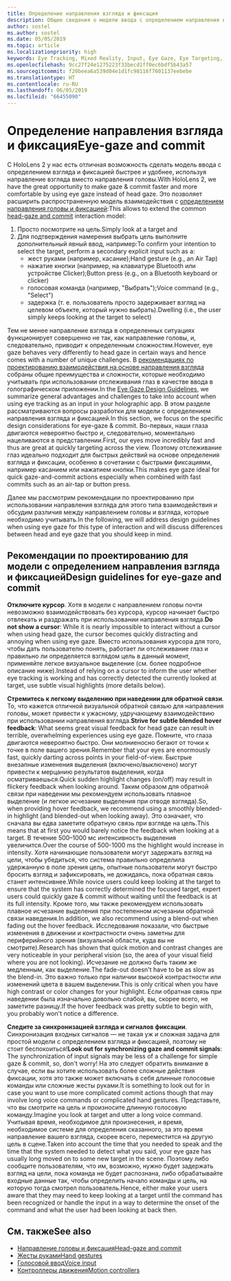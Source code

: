 ```yaml
---
title: Определение направления взгляда и фиксация
description: Общие сведения о модели ввода с определением направления взгляда и фиксацией
author: sostel
ms.author: sostel
ms.date: 05/05/2019
ms.topic: article
ms.localizationpriority: high
keywords: Eye Tracking, Mixed Reality, Input, Eye Gaze, Eye Targeting, HoloLens 2, Eye-based Selection
ms.openlocfilehash: 9cc27f24e1275223f33becd1ff0ec6bdf5b43a57
ms.sourcegitcommit: f20beea6a539d04e1d1fc98116f7601137eebebe
ms.translationtype: HT
ms.contentlocale: ru-RU
ms.lasthandoff: 06/05/2019
ms.locfileid: "66455090"
---
```

# <a name="eye-gaze-and-commit"></a><span data-ttu-id="715fb-104">Определение направления взгляда и фиксация</span><span class="sxs-lookup"><span data-stu-id="715fb-104">Eye-gaze and commit</span></span>
<span data-ttu-id="715fb-105">С HoloLens 2 у нас есть отличная возможность сделать модель ввода с определением взгляда и фиксацией быстрее и удобнее, используя направление взгляда вместо направления головы.</span><span class="sxs-lookup"><span data-stu-id="715fb-105">With HoloLens 2, we have the great opportunity to make gaze & commit faster and more comfortable by using eye gaze instead of head gaze.</span></span> <span data-ttu-id="715fb-106">Это позволяет расширить распространенную модель взаимодействия с [определением направления головы и фиксацией](gaze-and-commit.md):</span><span class="sxs-lookup"><span data-stu-id="715fb-106">This allows to extend the common [head-gaze and commit](gaze-and-commit.md) interaction model:</span></span> 
1. <span data-ttu-id="715fb-107">Просто посмотрите на цель.</span><span class="sxs-lookup"><span data-stu-id="715fb-107">Simply look at a target and</span></span> 
2. <span data-ttu-id="715fb-108">Для подтверждения намерения выбрать цель выполните дополнительный явный ввод, например:</span><span class="sxs-lookup"><span data-stu-id="715fb-108">To confirm your intention to select the target, perform a secondary explicit input such as a:</span></span>  
   - <span data-ttu-id="715fb-109">жест руками (например, касание);</span><span class="sxs-lookup"><span data-stu-id="715fb-109">Hand gesture (e.g., an Air Tap)</span></span>
   - <span data-ttu-id="715fb-110">нажатие кнопки (например, на клавиатуре Bluetooth или устройстве Clicker);</span><span class="sxs-lookup"><span data-stu-id="715fb-110">Button press (e.g., on a Bluetooth keyboard or clicker)</span></span>
   - <span data-ttu-id="715fb-111">голосовая команда (например, "Выбрать");</span><span class="sxs-lookup"><span data-stu-id="715fb-111">Voice command (e.g., "Select")</span></span>
   - <span data-ttu-id="715fb-112">задержка (т. е. пользователь просто задерживает взгляд на целевом объекте, который нужно выбрать).</span><span class="sxs-lookup"><span data-stu-id="715fb-112">Dwelling (i.e., the user simply keeps looking at the target to select)</span></span>

<span data-ttu-id="715fb-113">Тем не менее направление взгляда в определенных ситуациях функционирует совершенно не так, как направление головы, и, следовательно, приводит к определенным сложностям.</span><span class="sxs-lookup"><span data-stu-id="715fb-113">However, eye gaze behaves very differently to head gaze in certain ways and hence comes with a number of unique challenges.</span></span> <span data-ttu-id="715fb-114">В [рекомендациях по проектированию взаимодействия на основе направления взгляда](eye-tracking.md) собраны общие преимущества и сложности, которые необходимо учитывать при использовании отслеживания глаз в качестве ввода в голографическом приложении.</span><span class="sxs-lookup"><span data-stu-id="715fb-114">In the [Eye Gaze Design Guidelines](eye-tracking.md), we summarize general advantages and challenges to take into account when using eye tracking as an input in your holographic app.</span></span> <span data-ttu-id="715fb-115">В этом разделе рассматриваются вопросы разработки для модели с определением направления взгляда и фиксацией.</span><span class="sxs-lookup"><span data-stu-id="715fb-115">In this section, we focus on the specific design considerations for eye-gaze & commit.</span></span>
<span data-ttu-id="715fb-116">Во-первых, наши глаза двигаются невероятно быстро и, следовательно, моментально нацеливаются в представлении.</span><span class="sxs-lookup"><span data-stu-id="715fb-116">First, our eyes move incredibly fast and thus are great at quickly targeting across the view.</span></span> <span data-ttu-id="715fb-117">Поэтому отслеживание глаз идеально подходит для быстрых действий на основе определения взгляда и фиксации, особенно в сочетании с быстрыми фиксациями, например касанием или нажатием кнопки.</span><span class="sxs-lookup"><span data-stu-id="715fb-117">This makes eye gaze ideal for quick gaze-and-commit actions especially when combined with fast commits such as an air-tap or button press.</span></span>
   
<span data-ttu-id="715fb-118">Далее мы рассмотрим рекомендации по проектированию при использовании направления взгляда для этого типа взаимодействия и обсудим различия между направлением головы и взгляда, которые необходимо учитывать.</span><span class="sxs-lookup"><span data-stu-id="715fb-118">In the following, we will address design guidelines when using eye gaze for this type of interaction and will discuss differences between head and eye gaze that you should keep in mind.</span></span>

## <a name="design-guidelines-for-eye-gaze-and-commit"></a><span data-ttu-id="715fb-119">Рекомендации по проектированию для модели с определением направления взгляда и фиксацией</span><span class="sxs-lookup"><span data-stu-id="715fb-119">Design guidelines for eye-gaze and commit</span></span>

<span data-ttu-id="715fb-120">**Отключите курсор**. Хотя в модели с направлением головы почти невозможно взаимодействовать без курсора, курсор начинает быстро отвлекать и раздражать при использовании направления взгляда.</span><span class="sxs-lookup"><span data-stu-id="715fb-120">**Do not show a cursor**: While it is nearly impossible to interact without a cursor when using head gaze, the cursor becomes quickly distracting and annoying when using eye gaze.</span></span> <span data-ttu-id="715fb-121">Вместо использования курсора для того, чтобы дать пользователю понять, работает ли отслеживание глаз и правильно ли определяется взглядом цель в данный момент, применяйте легкое визуальное выделение (см. более подробное описание ниже).</span><span class="sxs-lookup"><span data-stu-id="715fb-121">Instead of relying on a cursor to inform the user whether eye tracking is working and has correctly detected the currently looked at target, use subtle visual highlights (more details below).</span></span>

<span data-ttu-id="715fb-122">**Стремитесь к легкому выделению при наведении для обратной связи**. То, что кажется отличной визуальной обратной связью для направления головы, может привести к ужасному, удручающему взаимодействию при использовании направления взгляда.</span><span class="sxs-lookup"><span data-stu-id="715fb-122">**Strive for subtle blended hover feedback**: What seems great visual feedback for head gaze can result in terrible, overwhelming experiences using eye gaze.</span></span> <span data-ttu-id="715fb-123">Помните, что глаза двигаются невероятно быстро. Они молниеносно бегают от точки к точке в поле вашего зрения.</span><span class="sxs-lookup"><span data-stu-id="715fb-123">Remember that your eyes are enormously fast, quickly darting across points in your field-of-view.</span></span> <span data-ttu-id="715fb-124">Быстрые внезапные изменения выделения (включено/выключено) могут привести к мерцанию результатов выделения, когда осматриваешься.</span><span class="sxs-lookup"><span data-stu-id="715fb-124">Quick sudden highlight changes (on/off) may result in flickery feedback when looking around.</span></span> <span data-ttu-id="715fb-125">Таким образом для обратной связи при наведении мы рекомендуем использовать плавное выделение (и легкое исчезание выделения при отводе взгляда).</span><span class="sxs-lookup"><span data-stu-id="715fb-125">So, when providing hover feedback, we recommend using a smoothly blended-in highlight (and blended-out when looking away).</span></span> <span data-ttu-id="715fb-126">Это означает, что сначала вы едва заметите обратную связь при взгляде на цель.</span><span class="sxs-lookup"><span data-stu-id="715fb-126">This means that at first you would barely notice the feedback when looking at a target.</span></span> <span data-ttu-id="715fb-127">В течение 500–1000 мс интенсивность выделения увеличится.</span><span class="sxs-lookup"><span data-stu-id="715fb-127">Over the course of 500-1000 ms the highlight would increase in intensity.</span></span> <span data-ttu-id="715fb-128">Хотя начинающие пользователи могут задержать взгляд на цели, чтобы убедиться, что система правильно определила удержанную в поле зрения цель, опытные пользователи могут быстро бросить взгляд и зафиксировать, не дожидаясь, пока обратная связь станет интенсивнее.</span><span class="sxs-lookup"><span data-stu-id="715fb-128">While novice users could keep looking at the target to ensure that the system has correctly determined the focused target, expert users could quickly gaze & commit without waiting until the feedback is at its full intensity.</span></span> <span data-ttu-id="715fb-129">Кроме того, мы также рекомендуем использовать плавное исчезание выделения при постепенном исчезании обратной связи наведения.</span><span class="sxs-lookup"><span data-stu-id="715fb-129">In addition, we also recommend using a blend-out when fading out the hover feedback.</span></span> <span data-ttu-id="715fb-130">Исследования показали, что быстрые изменения в движении и контрастности очень заметны для периферийного зрения (визуальной области, куда вы не смотрите).</span><span class="sxs-lookup"><span data-stu-id="715fb-130">Research has shown that quick motion and contrast changes are very noticeable in your peripheral vision (so, the area of your visual field where you are not looking).</span></span> <span data-ttu-id="715fb-131">Исчезание не должно быть таким же медленным, как выделение.</span><span class="sxs-lookup"><span data-stu-id="715fb-131">The fade-out doesn't have to be as slow as the blend-in.</span></span> <span data-ttu-id="715fb-132">Это важно только при наличии высокой контрастности или изменений цвета в вашем выделении.</span><span class="sxs-lookup"><span data-stu-id="715fb-132">This is only critical when you have high contrast or color changes for your highlight.</span></span> <span data-ttu-id="715fb-133">Если обратная связь при наведении была изначально довольно слабой, вы, скорее всего, не заметите разницу.</span><span class="sxs-lookup"><span data-stu-id="715fb-133">If the hover feedback was pretty subtle to begin with, you probably won't notice a difference.</span></span>

<span data-ttu-id="715fb-134">**Следите за синхронизацией взгляда и сигналов фиксации**. Синхронизация входных сигналов — не такая уж и сложная задача для простой модели с определением взгляда и фиксацией, поэтому не стоит беспокоиться!</span><span class="sxs-lookup"><span data-stu-id="715fb-134">**Look out for synchronizing gaze and commit signals**: The synchronization of input signals may be less of a challenge for simple gaze & commit, so, don't worry!</span></span> <span data-ttu-id="715fb-135">На это следует обратить внимание в случае, если вы хотите использовать более сложные действия фиксации, хотя это также может включать в себя длинные голосовые команды или сложные жесты руками.</span><span class="sxs-lookup"><span data-stu-id="715fb-135">It is something to look out for in case you want to use more complicated commit actions though that may involve long voice commands or complicated hand gestures.</span></span> <span data-ttu-id="715fb-136">Представьте, что вы смотрите на цель и произносите длинную голосовую команду.</span><span class="sxs-lookup"><span data-stu-id="715fb-136">Imagine you look at target and utter a long voice command.</span></span> <span data-ttu-id="715fb-137">Учитывая время, необходимое для произнесения, и время, необходимое системе для определения сказанного, за это время направление вашего взгляда, скорее всего, переместится на другую цель в сцене.</span><span class="sxs-lookup"><span data-stu-id="715fb-137">Taken into account the time that you needed to speak and the time that the system needed to detect what you said, your eye gaze has usually long moved on to some new target in the scene.</span></span> <span data-ttu-id="715fb-138">Поэтому либо сообщите пользователям, что им, возможно, нужно будет задержать взгляд на цели, пока команда не будет распознана, либо обрабатывайте входные данные так, чтобы определить начало команды и цель, на которую тогда смотрел пользователь.</span><span class="sxs-lookup"><span data-stu-id="715fb-138">Hence, either make your users aware that they may need to keep looking at a target until the command has been recognized or handle the input in a way to determine the onset of the command and what the user had been looking at back then.</span></span>

## <a name="see-also"></a><span data-ttu-id="715fb-139">См. также</span><span class="sxs-lookup"><span data-stu-id="715fb-139">See also</span></span>
* [<span data-ttu-id="715fb-140">Направление головы и фиксация</span><span class="sxs-lookup"><span data-stu-id="715fb-140">Head-gaze and commit</span></span>](gaze-and-commit.md)
* [<span data-ttu-id="715fb-141">Жесты руками</span><span class="sxs-lookup"><span data-stu-id="715fb-141">Hand gestures</span></span>](gestures.md)
* [<span data-ttu-id="715fb-142">Голосовой ввод</span><span class="sxs-lookup"><span data-stu-id="715fb-142">Voice input</span></span>](voice-design.md)
* [<span data-ttu-id="715fb-143">Контроллеры движения</span><span class="sxs-lookup"><span data-stu-id="715fb-143">Motion controllers</span></span>](motion-controllers.md)
